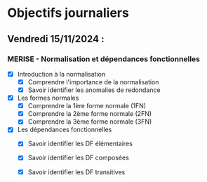# Objectifs journaliers

## Vendredi 15/11/2024 :

### MERISE - Normalisation et dépendances fonctionnelles

- [x] Introduction à la normalisation
  - [x] Comprendre l'importance de la normalisation
  - [x] Savoir identifier les anomalies de redondance

- [x] Les formes normales
  - [x] Comprendre la 1ère forme normale (1FN)
  - [x] Comprendre la 2ème forme normale (2FN)
  - [x] Comprendre la 3ème forme normale (3FN)

- [x] Les dépendances fonctionnelles
  - [x] Savoir identifier les DF élémentaires
  - [x] Savoir identifier les DF composées
  - [x] Savoir identifier les DF transitives


